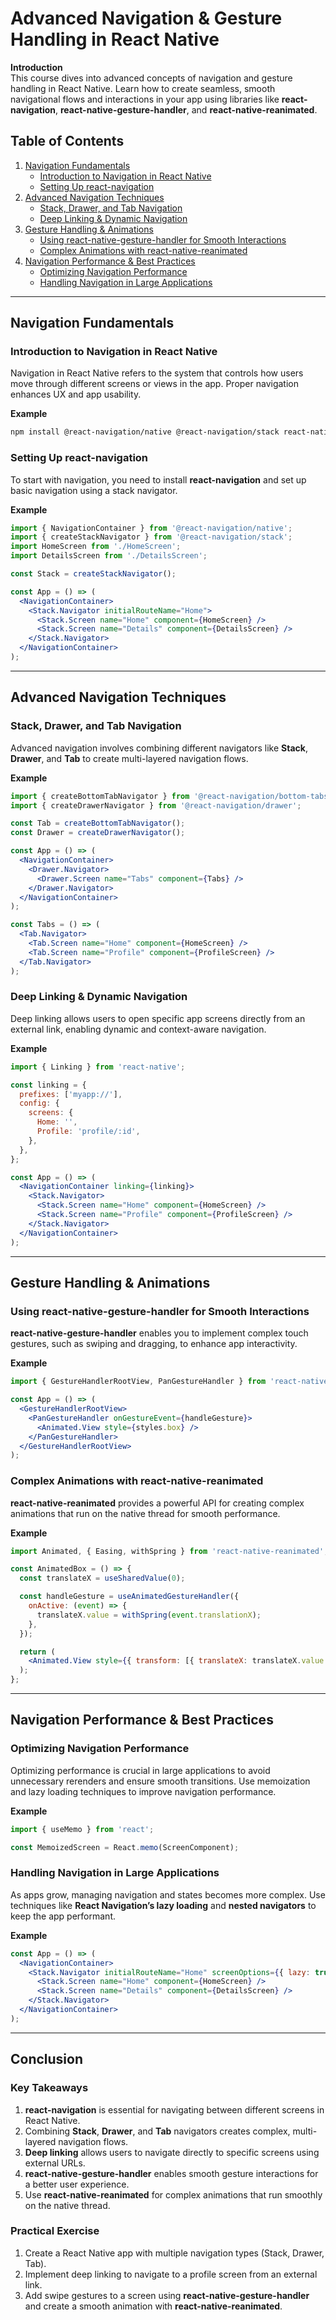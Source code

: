 
# Advanced Navigation & Gesture Handling in React Native

**Introduction**  
This course dives into advanced concepts of navigation and gesture handling in React Native. Learn how to create seamless, smooth navigational flows and interactions in your app using libraries like **react-navigation**, **react-native-gesture-handler**, and **react-native-reanimated**.

## Table of Contents  
1. [Navigation Fundamentals](#navigation-fundamentals)  
    - [Introduction to Navigation in React Native](#introduction-to-navigation-in-react-native)  
    - [Setting Up react-navigation](#setting-up-react-navigation)  
2. [Advanced Navigation Techniques](#advanced-navigation-techniques)  
    - [Stack, Drawer, and Tab Navigation](#stack-drawer-and-tab-navigation)  
    - [Deep Linking & Dynamic Navigation](#deep-linking--dynamic-navigation)  
3. [Gesture Handling & Animations](#gesture-handling--animations)  
    - [Using react-native-gesture-handler for Smooth Interactions](#using-react-native-gesture-handler-for-smooth-interactions)  
    - [Complex Animations with react-native-reanimated](#complex-animations-with-react-native-reanimated)  
4. [Navigation Performance & Best Practices](#navigation-performance--best-practices)  
    - [Optimizing Navigation Performance](#optimizing-navigation-performance)  
    - [Handling Navigation in Large Applications](#handling-navigation-in-large-applications)  

---

## Navigation Fundamentals

### Introduction to Navigation in React Native
Navigation in React Native refers to the system that controls how users move through different screens or views in the app. Proper navigation enhances UX and app usability.

**Example**  
```bash
npm install @react-navigation/native @react-navigation/stack react-native-screens react-native-safe-area-context
```

### Setting Up react-navigation
To start with navigation, you need to install **react-navigation** and set up basic navigation using a stack navigator.

**Example**  
```jsx
import { NavigationContainer } from '@react-navigation/native';
import { createStackNavigator } from '@react-navigation/stack';
import HomeScreen from './HomeScreen';
import DetailsScreen from './DetailsScreen';

const Stack = createStackNavigator();

const App = () => (
  <NavigationContainer>
    <Stack.Navigator initialRouteName="Home">
      <Stack.Screen name="Home" component={HomeScreen} />
      <Stack.Screen name="Details" component={DetailsScreen} />
    </Stack.Navigator>
  </NavigationContainer>
);
```

---

## Advanced Navigation Techniques

### Stack, Drawer, and Tab Navigation
Advanced navigation involves combining different navigators like **Stack**, **Drawer**, and **Tab** to create multi-layered navigation flows.

**Example**  
```jsx
import { createBottomTabNavigator } from '@react-navigation/bottom-tabs';
import { createDrawerNavigator } from '@react-navigation/drawer';

const Tab = createBottomTabNavigator();
const Drawer = createDrawerNavigator();

const App = () => (
  <NavigationContainer>
    <Drawer.Navigator>
      <Drawer.Screen name="Tabs" component={Tabs} />
    </Drawer.Navigator>
  </NavigationContainer>
);

const Tabs = () => (
  <Tab.Navigator>
    <Tab.Screen name="Home" component={HomeScreen} />
    <Tab.Screen name="Profile" component={ProfileScreen} />
  </Tab.Navigator>
);
```

### Deep Linking & Dynamic Navigation
Deep linking allows users to open specific app screens directly from an external link, enabling dynamic and context-aware navigation.

**Example**  
```jsx
import { Linking } from 'react-native';

const linking = {
  prefixes: ['myapp://'],
  config: {
    screens: {
      Home: '',
      Profile: 'profile/:id',
    },
  },
};

const App = () => (
  <NavigationContainer linking={linking}>
    <Stack.Navigator>
      <Stack.Screen name="Home" component={HomeScreen} />
      <Stack.Screen name="Profile" component={ProfileScreen} />
    </Stack.Navigator>
  </NavigationContainer>
);
```

---

## Gesture Handling & Animations

### Using react-native-gesture-handler for Smooth Interactions
**react-native-gesture-handler** enables you to implement complex touch gestures, such as swiping and dragging, to enhance app interactivity.

**Example**  
```jsx
import { GestureHandlerRootView, PanGestureHandler } from 'react-native-gesture-handler';

const App = () => (
  <GestureHandlerRootView>
    <PanGestureHandler onGestureEvent={handleGesture}>
      <Animated.View style={styles.box} />
    </PanGestureHandler>
  </GestureHandlerRootView>
);
```

### Complex Animations with react-native-reanimated
**react-native-reanimated** provides a powerful API for creating complex animations that run on the native thread for smooth performance.

**Example**  
```jsx
import Animated, { Easing, withSpring } from 'react-native-reanimated';

const AnimatedBox = () => {
  const translateX = useSharedValue(0);

  const handleGesture = useAnimatedGestureHandler({
    onActive: (event) => {
      translateX.value = withSpring(event.translationX);
    },
  });

  return (
    <Animated.View style={{ transform: [{ translateX: translateX.value }] }} />
  );
};
```

---

## Navigation Performance & Best Practices

### Optimizing Navigation Performance
Optimizing performance is crucial in large applications to avoid unnecessary rerenders and ensure smooth transitions. Use memoization and lazy loading techniques to improve navigation performance.

**Example**  
```jsx
import { useMemo } from 'react';

const MemoizedScreen = React.memo(ScreenComponent);
```

### Handling Navigation in Large Applications
As apps grow, managing navigation and states becomes more complex. Use techniques like **React Navigation’s lazy loading** and **nested navigators** to keep the app performant.

**Example**  
```jsx
const App = () => (
  <NavigationContainer>
    <Stack.Navigator initialRouteName="Home" screenOptions={{ lazy: true }}>
      <Stack.Screen name="Home" component={HomeScreen} />
      <Stack.Screen name="Details" component={DetailsScreen} />
    </Stack.Navigator>
  </NavigationContainer>
);
```

---

## Conclusion

### Key Takeaways  
1. **react-navigation** is essential for navigating between different screens in React Native.  
2. Combining **Stack**, **Drawer**, and **Tab** navigators creates complex, multi-layered navigation flows.  
3. **Deep linking** allows users to navigate directly to specific screens using external URLs.  
4. **react-native-gesture-handler** enables smooth gesture interactions for a better user experience.  
5. Use **react-native-reanimated** for complex animations that run smoothly on the native thread.  

### Practical Exercise  
1. Create a React Native app with multiple navigation types (Stack, Drawer, Tab).  
2. Implement deep linking to navigate to a profile screen from an external link.  
3. Add swipe gestures to a screen using **react-native-gesture-handler** and create a smooth animation with **react-native-reanimated**.
